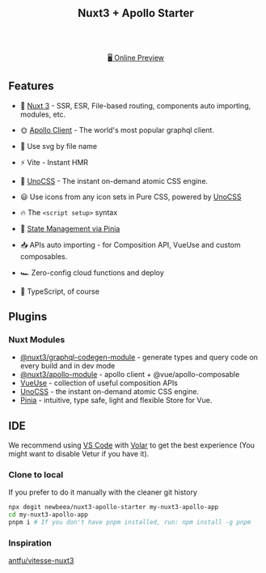 
<h2 align="center">
Nuxt3 + Apollo Starter
</h2><br>

<p align="center">
<br>
<a href="https://nuxt3-apollo.netlify.app/">🖥 Online Preview</a>
<br>
</p>

## Features

- 💚 [Nuxt 3](https://v3.nuxtjs.org) - SSR, ESR, File-based routing, components auto importing, modules, etc.

- 🌞 [Apollo Client](https://www.apollographql.com/apollo-client) - The world's most popular graphql client.

- 🧩 Use svg by file name

- ⚡️ Vite - Instant HMR

- 🎨 [UnoCSS](https://github.com/antfu/unocss) - The instant on-demand atomic CSS engine.

- 😃 Use icons from any icon sets in Pure CSS, powered by [UnoCSS](https://github.com/antfu/unocss)

- 🔥 The `<script setup>` syntax

- 🍍 [State Management via Pinia](https://pinia.esm.dev/)

- 📥 APIs auto importing - for Composition API, VueUse and custom composables.

- 🏎 Zero-config cloud functions and deploy

- 🦾 TypeScript, of course

## Plugins

### Nuxt Modules
- [@nuxt3/graphql-codegen-module](https://github.com/newbeea/nuxt3-graphql-codegen-module) - generate types and query code on every build and in dev mode
- [@nuxt3/apollo-module](https://github.com/newbeea/nuxt3-apollo-module) - apollo client + @vue/apollo-composable
- [VueUse](https://github.com/vueuse/vueuse) - collection of useful composition APIs
- [UnoCSS](https://github.com/antfu/unocss) - the instant on-demand atomic CSS engine.
- [Pinia](https://pinia.esm.dev/) - intuitive, type safe, light and flexible Store for Vue.

## IDE

We recommend using [VS Code](https://code.visualstudio.com/) with [Volar](https://github.com/johnsoncodehk/volar) to get the best experience (You might want to disable Vetur if you have it).


### Clone to local

If you prefer to do it manually with the cleaner git history

```bash
npx degit newbeea/nuxt3-apollo-starter my-nuxt3-apollo-app
cd my-nuxt3-apollo-app
pnpm i # If you don't have pnpm installed, run: npm install -g pnpm
```

### Inspiration
[antfu/vitesse-nuxt3](https://github.com/antfu/vitesse-nuxt3)
